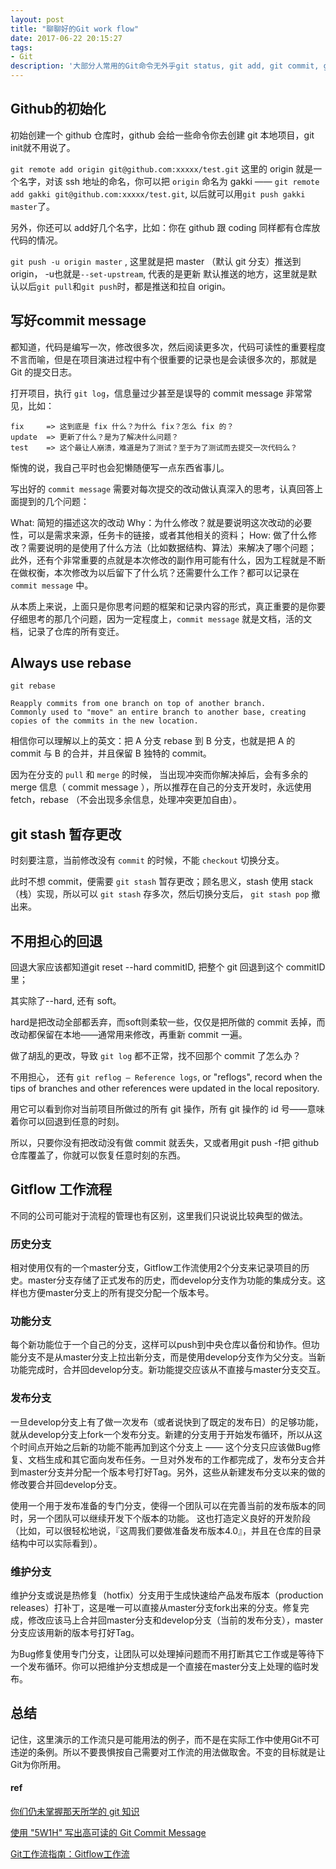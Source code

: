 ```yaml
---
layout: post
title: "聊聊好的Git work flow"
date: 2017-06-22 20:15:27
tags:
- Git 
description: '大部分人常用的Git命令无外乎git status, git add, git commit, git push等，但培养好的Git的使用习惯和work flow可以在多人协作的过程中获益匪浅。'
---
```


## Github的初始化

初始创建一个 github 仓库时，github 会给一些命令你去创建 git 本地项目，git init就不用说了。

`git remote add origin git@github.com:xxxxx/test.git` 这里的 origin 就是一个名字，对该 ssh 地址的命名，你可以把 `origin` 命名为 gakki —— `git remote add gakki git@github.com:xxxxx/test.git`, 以后就可以用`git push gakki master`了。

另外，你还可以 add好几个名字，比如：你在 github 跟 coding 同样都有仓库放代码的情况。

`git push -u origin master` , 这里就是把 master （默认 git 分支）推送到 origin， -u也就是`--set-upstream`, 代表的是更新 默认推送的地方，这里就是默认以后`git pull`和`git push`时，都是推送和拉自 origin。

## 写好commit message

都知道，代码是编写一次，修改很多次，然后阅读更多次，代码可读性的重要程度不言而喻，但是在项目演进过程中有个很重要的记录也是会读很多次的，那就是 Git 的提交日志。

打开项目，执行 `git log`，信息量过少甚至是误导的 commit message 非常常见，比如：

```shell
fix     => 这到底是 fix 什么？为什么 fix？怎么 fix 的？
update  => 更新了什么？是为了解决什么问题？
test    => 这个最让人崩溃，难道是为了测试？至于为了测试而去提交一次代码么？
```

惭愧的说，我自己平时也会犯懒随便写一点东西省事儿。

写出好的 `commit message` 需要对每次提交的改动做认真深入的思考，认真回答上面提到的几个问题：

What: 简短的描述这次的改动
Why：为什么修改？就是要说明这次改动的必要性，可以是需求来源，任务卡的链接，或者其他相关的资料；
How: 做了什么修改？需要说明的是使用了什么方法（比如数据结构、算法）来解决了哪个问题；
此外，还有个非常重要的点就是本次修改的副作用可能有什么，因为工程就是不断在做权衡，本次修改为以后留下了什么坑？还需要什么工作？都可以记录在 `commit message` 中。

从本质上来说，上面只是你思考问题的框架和记录内容的形式，真正重要的是你要仔细思考的那几个问题，因为一定程度上，`commit message` 就是文档，活的文档，记录了仓库的所有变迁。

## Always use rebase

```shell
git rebase

Reapply commits from one branch on top of another branch.
Commonly used to "move" an entire branch to another base, creating copies of the commits in the new location.
```

相信你可以理解以上的英文：把 A 分支 rebase 到 B 分支，也就是把 A 的 commit 与 B 的合并，并且保留 B 独特的 commit。

因为在分支的 `pull` 和 `merge` 的时候， 当出现冲突而你解决掉后，会有多余的 merge 信息（ commit message ），所以推荐在自己的分支开发时，永远使用 fetch，rebase （不会出现多余信息，处理冲突更加自由）。

## git stash 暂存更改

时刻要注意，当前修改没有 `commit` 的时候，不能 `checkout` 切换分支。

此时不想 commit，便需要 `git stash` 暂存更改；顾名思义，stash 使用 stack （栈）实现，所以可以 `git stash` 存多次，然后切换分支后， `git stash pop` 撤出来。

## 不用担心的回退

回退大家应该都知道git reset --hard commitID, 把整个 git 回退到这个 commitID 里；

其实除了--hard, 还有 soft。

hard是把改动全部都丢弃，而soft则柔软一些，仅仅是把所做的 commit 丢掉，而改动都保留在本地——通常用来修改，再重新 commit 一遍。

做了胡乱的更改，导致 `git log` 都不正常，找不回那个 commit 了怎么办？

不用担心， 还有 `git reflog — Reference logs`, or "reflogs", record when the tips of branches and other references were updated in the local repository.

用它可以看到你对当前项目所做过的所有 git 操作，所有 git 操作的 id 号——意味着你可以回退到任意的时刻。

所以，只要你没有把改动没有做 commit 就丢失，又或者用git push -f把 github 仓库覆盖了，你就可以恢复任意时刻的东西。

## Gitflow 工作流程

不同的公司可能对于流程的管理也有区别，这里我们只说说比较典型的做法。

### 历史分支

相对使用仅有的一个master分支，Gitflow工作流使用2个分支来记录项目的历史。master分支存储了正式发布的历史，而develop分支作为功能的集成分支。这样也方便master分支上的所有提交分配一个版本号。

### 功能分支

每个新功能位于一个自己的分支，这样可以push到中央仓库以备份和协作。但功能分支不是从master分支上拉出新分支，而是使用develop分支作为父分支。当新功能完成时，合并回develop分支。新功能提交应该从不直接与master分支交互。

### 发布分支

一旦develop分支上有了做一次发布（或者说快到了既定的发布日）的足够功能，就从develop分支上fork一个发布分支。新建的分支用于开始发布循环，所以从这个时间点开始之后新的功能不能再加到这个分支上 —— 这个分支只应该做Bug修复、文档生成和其它面向发布任务。一旦对外发布的工作都完成了，发布分支合并到master分支并分配一个版本号打好Tag。另外，这些从新建发布分支以来的做的修改要合并回develop分支。

使用一个用于发布准备的专门分支，使得一个团队可以在完善当前的发布版本的同时，另一个团队可以继续开发下个版本的功能。
这也打造定义良好的开发阶段（比如，可以很轻松地说，『这周我们要做准备发布版本4.0』，并且在仓库的目录结构中可以实际看到）。

### 维护分支

维护分支或说是热修复（hotfix）分支用于生成快速给产品发布版本（production releases）打补丁，这是唯一可以直接从master分支fork出来的分支。修复完成，修改应该马上合并回master分支和develop分支（当前的发布分支），master分支应该用新的版本号打好Tag。

为Bug修复使用专门分支，让团队可以处理掉问题而不用打断其它工作或是等待下一个发布循环。你可以把维护分支想成是一个直接在master分支上处理的临时发布。

## 总结

记住，这里演示的工作流只是可能用法的例子，而不是在实际工作中使用Git不可违逆的条例。所以不要畏惧按自己需要对工作流的用法做取舍。不变的目标就是让Git为你所用。

#### ref

[你们仍未掌握那天所学的 git 知识](https://www.v2ex.com/t/368083)

[使用 "5W1H" 写出高可读的 Git Commit Message](https://zhuanlan.zhihu.com/p/26791124)

[Git工作流指南：Gitflow工作流](https://www.atlassian.com/git/tutorials/comparing-workflows)

